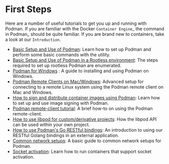 # First Steps

Here are a number of useful tutorials to get you up and running with Podman. If you are familiar with the Docker `Container Engine`_ the command in Podman_ should be quite familiar. If you are brand new to containers, take a look at our `Introduction`.

- [Basic Setup and Use of Podman](tutorials/podman_tutorial): Learn how to set up Podman and perform some basic commands with the utility.
- [Basic Setup and Use of Podman in a Rootless environment](tutorials/podman_rootless_default): The steps required to set up rootless Podman are enumerated.
- [Podman for Windows](tutorials/podman-for-windows) : A guide to installing and using Podman on Windows.
- [Podman Remote Clients on Mac/Windows](tutorials/mac_win_client): Advanced setup for connecting to a remote Linux system using the Podman remote client on Mac and Windows.
- [How to sign and distribute container images using Podman](tutorials/image_signing): Learn how to set up and use image signing with Podman.
- [Podman remote-client tutorial](tutorials/remote_client): A brief how-to on using the Podman remote-client.
- [How to use libpod for custom/derivative projects](tutorials/podman-derivative-api): How the libpod API can be used within your own project.
- [How to use Podman's Go RESTful bindings](https://github.com/containers/podman/tree/main/pkg/bindings): An introduction to using our RESTful Golang bindings in an external application.
- [Common network setups](tutorials/basic_networking): A basic guide to common network setups for Podman.
- [Socket activation](tutorials/socket_activation): Learn how to run containers that support socket activation.
